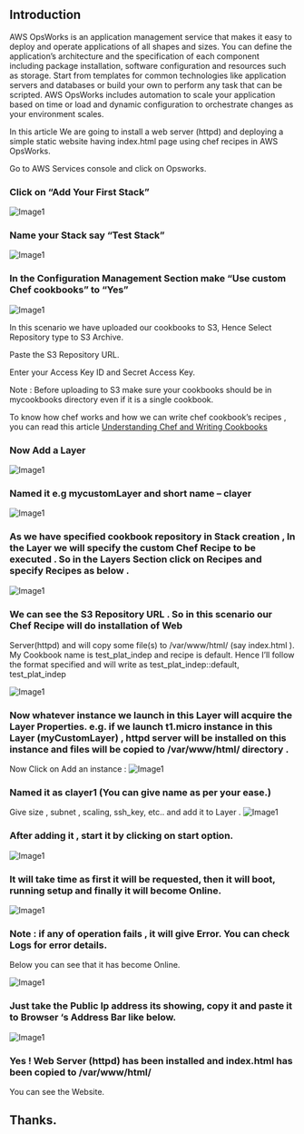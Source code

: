 ## Introduction

AWS OpsWorks is an application management service that makes it easy to deploy and operate applications of all shapes and sizes. You can define the application’s architecture and the specification of each component including package installation, software configuration and resources such as storage. Start from templates for common technologies like application servers and databases or build your own to perform any task that can be scripted. AWS OpsWorks includes automation to scale your application based on time or load and dynamic configuration to orchestrate changes as your environment scales.

In this article We are going to install a web server (httpd) and deploying a simple static website having index.html page using chef recipes in AWS OpsWorks.

Go to AWS Services console and click on Opsworks.

### Click on “Add Your First Stack”

![Image1](https://s3-us-west-2.amazonaws.com/ishant/1.png)


###  Name your Stack say “Test Stack”
![Image1](https://s3-us-west-2.amazonaws.com/ishant/2.png)


### In the Configuration Management Section make “Use custom Chef cookbooks” to “Yes”

![Image1](https://s3-us-west-2.amazonaws.com/ishant/3.png)


In this scenario we have uploaded our cookbooks to S3, Hence Select Repository type to S3 Archive.

Paste the S3 Repository URL.

Enter your Access Key ID and Secret Access Key.

Note : Before uploading to S3 make sure your cookbooks should be in mycookbooks directory even if it is a single cookbook.

To know how chef works and how we can write chef cookbook’s recipes , you can read this article [Understanding Chef and Writing Cookbooks](http://www.intelligrape.com/blog/2014/07/03/understanding-chef-and-writing-cookbooks/)

### Now Add a Layer

![Image1](https://s3-us-west-2.amazonaws.com/ishant/4.png)

### Named it e.g mycustomLayer and short name – clayer
![Image1](https://s3-us-west-2.amazonaws.com/ishant/5.png)


### As we have specified cookbook repository in Stack creation , In the Layer we will specify the custom Chef Recipe to be executed . So in the Layers Section click on Recipes and specify Recipes as below .

![Image1](https://s3-us-west-2.amazonaws.com/ishant/6.png)


### We can see the S3 Repository URL . So in this scenario our Chef Recipe will do installation of Web

Server(httpd) and will copy some file(s) to /var/www/html/ (say index.html ). My Cookbook name is test_plat_indep and recipe is default. Hence I’ll follow the format specified and will write as test_plat_indep::default, test_plat_indep

![Image1](https://s3-us-west-2.amazonaws.com/ishant/7.png)


### Now whatever instance we launch in this Layer will acquire the Layer Properties. e.g. if we launch t1.micro instance in this Layer (myCustomLayer) , httpd server will be installed on this instance and files will be copied to /var/www/html/ directory .

Now Click on Add an instance :
![Image1](https://s3-us-west-2.amazonaws.com/ishant/8.png)


### Named it as clayer1 (You can give name as per your ease.)

Give size , subnet , scaling, ssh_key, etc.. and add it to Layer .
![Image1](https://s3-us-west-2.amazonaws.com/ishant/9.png)


### After adding it , start it by clicking on start option.
![Image1](https://s3-us-west-2.amazonaws.com/ishant/10.png)


### It will take time as first it will be requested, then it will boot, running setup and finally it will become Online.
![Image1](https://s3-us-west-2.amazonaws.com/ishant/11.png)


### Note : if any of operation fails , it will give Error. You can check Logs for error details.
 Below you can see that it has become Online.

![Image1](https://s3-us-west-2.amazonaws.com/ishant/12.png)

### Just take the Public Ip address its showing, copy it and paste it to Browser ‘s Address Bar like below.

![Image1](https://s3-us-west-2.amazonaws.com/ishant/13.png)

### Yes ! Web Server (httpd) has been installed and index.html has been copied to /var/www/html/

You can see the Website.


## Thanks.


